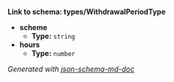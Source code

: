 <b id="typeswithdrawalperiodtype">Link to schema: types/WithdrawalPeriodType</b>

 - <b id="#types/WithdrawalPeriodType/properties/scheme">scheme</b>
	 - **Type:** `string`
 - <b id="#types/WithdrawalPeriodType/properties/hours">hours</b>
	 - **Type:** `number`

_Generated with [json-schema-md-doc](https://brianwendt.github.io/json-schema-md-doc/)_